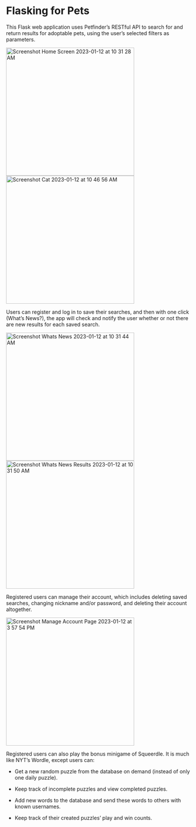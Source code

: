 # Flasking for Pets

This Flask web application uses Petfinder’s RESTful API to search for and return results for adoptable pets, using the user’s selected filters as parameters. 

<img height="350" alt="Screenshot Home Screen 2023-01-12 at 10 31 28 AM" src="https://user-images.githubusercontent.com/84687089/212180345-47c0a320-3b9c-4b18-ba1c-631a5c6fb91c.png"> <img width="350" alt="Screenshot Cat 2023-01-12 at 10 46 56 AM" src="https://user-images.githubusercontent.com/84687089/212180359-e34f93ff-c32f-487d-bcec-7ec13d417e4b.png">

Users can register and log in to save their searches, and then with one click (What’s News?), the app will check and notify the user whether or not there are new results for each saved search. 

<img width="350" alt="Screenshot Whats News 2023-01-12 at 10 31 44 AM" src="https://user-images.githubusercontent.com/84687089/212178536-04a1e014-a65e-42bc-9dc3-f990cf53fc87.png">   <img width="350" alt="Screenshot Whats News Results 2023-01-12 at 10 31 50 AM" src="https://user-images.githubusercontent.com/84687089/212178537-9c1fc5c4-b4fb-4002-8a4d-b64f93e2eac2.png">

Registered users can manage their account, which includes deleting saved searches, changing nickname and/or password, and deleting their account altogether.

<img height="350" alt="Screenshot Manage Account Page 2023-01-12 at 3 57 54 PM" src="https://user-images.githubusercontent.com/84687089/212179988-29116c50-828e-4da0-a75f-933c7b9d1ea9.png">


Registered users can also play the bonus minigame of Squeerdle. It is much like NYT’s Wordle, except users can:

  * Get a new random puzzle from the database on demand (instead of only one daily puzzle).
  
  * Keep track of incomplete puzzles and view completed puzzles.
  
  * Add new words to the database and send these words to others with known usernames.
  
  * Keep track of their created puzzles’ play and win counts. 
